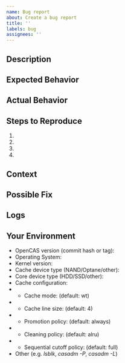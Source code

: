 ```yaml
---
name: Bug report
about: Create a bug report
title: ''
labels: bug
assignees: ''
---
```


## Description
<!--- Provide a more detailed introduction to the issue itself, and why you consider it to be a bug -->

## Expected Behavior
<!--- Tell us what should happen -->

## Actual Behavior
<!--- Tell us what happens instead -->

## Steps to Reproduce
<!--- Provide a repeatable set of steps to reproduce this bug -->
1.
2.
3.
4.

## Context
<!--- How has this bug affected you? What were you trying to accomplish? -->

## Possible Fix
<!--- Not obligatory, but suggest a fix or reason for the bug -->

## Logs
<!--- Error logs in any form are really helpful -->

## Your Environment
<!--- Include as many relevant details about the environment you experienced the bug in -->
* OpenCAS version (commit hash or tag):
* Operating System:
* Kernel version:
* Cache device type (NAND/Optane/other):
* Core device type (HDD/SSD/other):
* Cache configuration:
* * Cache mode: (default: wt)
* * Cache line size: (default: 4)
* * Promotion policy: (default: always)
* * Cleaning policy: (default: alru)
* * Sequential cutoff policy: (default: full)
* Other (e.g. _lsblk_, _casadm -P_, _casadm -L_)
